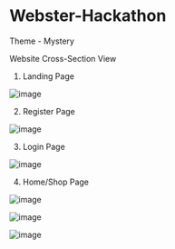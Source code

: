 # Webster-Hackathon
Theme - Mystery 

Website Cross-Section View


1) Landing Page 



![image](https://user-images.githubusercontent.com/84955646/223927852-148eeb68-4ef6-4a20-954c-2cc99bd43aa2.png)




2) Register Page 


![image](https://user-images.githubusercontent.com/84955646/223927913-21699f38-8152-4a29-907f-c53f845c32ef.png)




3) Login Page


![image](https://user-images.githubusercontent.com/84955646/223927949-45c9814b-cdc8-4168-9429-cf4a6047994e.png)




4) Home/Shop Page 


![image](https://user-images.githubusercontent.com/84955646/223928009-4bfdee31-61c3-457d-8952-8aebf6047d7e.png)


![image](https://user-images.githubusercontent.com/84955646/223928034-59af98f1-d204-4422-87a6-af5ce57f3ca3.png)


![image](https://user-images.githubusercontent.com/84955646/223928052-51ffa450-78e5-48e7-be1e-7d329714db62.png)
